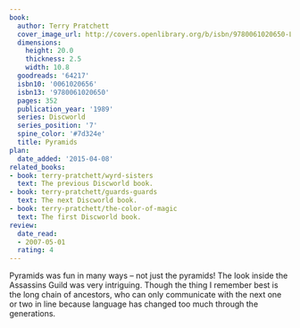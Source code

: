```yaml
---
book:
  author: Terry Pratchett
  cover_image_url: http://covers.openlibrary.org/b/isbn/9780061020650-L.jpg
  dimensions:
    height: 20.0
    thickness: 2.5
    width: 10.8
  goodreads: '64217'
  isbn10: '0061020656'
  isbn13: '9780061020650'
  pages: 352
  publication_year: '1989'
  series: Discworld
  series_position: '7'
  spine_color: '#7d324e'
  title: Pyramids
plan:
  date_added: '2015-04-08'
related_books:
- book: terry-pratchett/wyrd-sisters
  text: The previous Discworld book.
- book: terry-pratchett/guards-guards
  text: The next Discworld book.
- book: terry-pratchett/the-color-of-magic
  text: The first Discworld book.
review:
  date_read:
  - 2007-05-01
  rating: 4
---
```


Pyramids was fun in many ways – not just the pyramids! The look inside the Assassins Guild was very intriguing. Though
the thing I remember best is the long chain of ancestors, who can only communicate with the next one or two in line
because language has changed too much through the generations.
